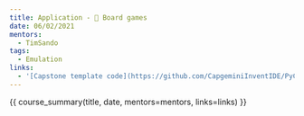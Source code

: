 ```yaml
---
title: Application - 🎲 Board games
date: 06/02/2021
mentors: 
  - TimSando
tags:
  - Emulation
links:
  - '[Capstone template code](https://github.com/CapgeminiInventIDE/PyCap/tree/main/src/intro-to-python/capstone/board_game){target=_blank}'
---
```


{{ course_summary(title, date, mentors=mentors, links=links) }}
